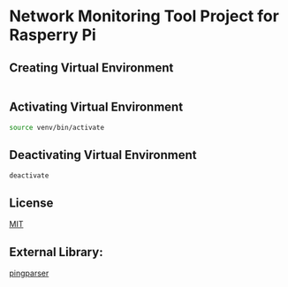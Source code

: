 # Network Monitoring Tool Project for Rasperry Pi

## Creating Virtual Environment
```python -m venv venv
```

## Activating Virtual Environment

```bash 
source venv/bin/activate
```

## Deactivating Virtual Environment

```bash
deactivate
````

## License
[MIT](https://github.com/pedro-carmine/networking-monitoring-raspberry/blob/main/LICENSE)

## External Library:
[pingparser](https://github.com/ssteinerx/pingparser)
